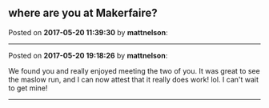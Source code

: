 ## where are you at Makerfaire?
Posted on **2017-05-20 11:39:30** by **mattnelson**:



---

Posted on **2017-05-20 19:18:26** by **mattnelson**:

We found you and really enjoyed meeting the two of you.  It was great to see the maslow run, and I can now attest that it really does work! lol.  I can't wait to get mine!

---

